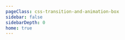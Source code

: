 ```yaml
---
pageClass: css-transition-and-animation-box
sidebar: false
sidebarDepth: 0
home: true
---
```

<ClientOnly>
<Home></Home>
</ClientOnly>
